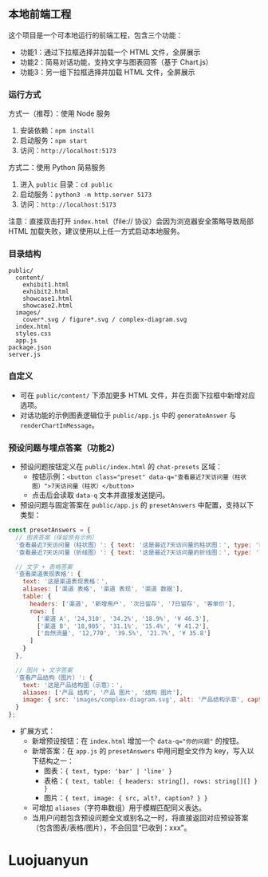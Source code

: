 ## 本地前端工程

这个项目是一个可本地运行的前端工程，包含三个功能：
- 功能1：通过下拉框选择并加载一个 HTML 文件，全屏展示
- 功能2：简易对话功能，支持文字与图表回答（基于 Chart.js）
- 功能3：另一组下拉框选择并加载 HTML 文件，全屏展示

### 运行方式

方式一（推荐）：使用 Node 服务
1. 安装依赖：`npm install`
2. 启动服务：`npm start`
3. 访问：`http://localhost:5173`

方式二：使用 Python 简易服务
1. 进入 `public` 目录：`cd public`
2. 启动服务：`python3 -m http.server 5173`
3. 访问：`http://localhost:5173`

注意：直接双击打开 `index.html`（file:// 协议）会因为浏览器安全策略导致局部 HTML 加载失败，建议使用以上任一方式启动本地服务。

### 目录结构

```
public/
  content/
    exhibit1.html
    exhibit2.html
    showcase1.html
    showcase2.html
  images/
    cover*.svg / figure*.svg / complex-diagram.svg
  index.html
  styles.css
  app.js
package.json
server.js
```

### 自定义
- 可在 `public/content/` 下添加更多 HTML 文件，并在页面下拉框中新增对应选项。
- 对话功能的示例图表逻辑位于 `public/app.js` 中的 `generateAnswer` 与 `renderChartInMessage`。

### 预设问题与埋点答案（功能2）
- 预设问题按钮定义在 `public/index.html` 的 `chat-presets` 区域：
  - 按钮示例：`<button class="preset" data-q="查看最近7天访问量（柱状图）">7天访问量（柱状）</button>`
  - 点击后会读取 `data-q` 文本并直接发送提问。
- 预设问题与固定答案在 `public/app.js` 的 `presetAnswers` 中配置，支持以下类型：
```js
const presetAnswers = {
  // 图表答案（保留原有示例）
  '查看最近7天访问量（柱状图）': { text: '这是最近7天访问量的柱状图：', type: 'bar', aliases: ['7天 访问量 柱状', '七天 柱状 图'] },
  '查看最近7天访问量（折线图）': { text: '这是最近7天访问量的折线图：', type: 'line', aliases: ['7天 访问量 折线', '七天 折线 图'] },

  // 文字 + 表格答案
  '查看渠道表现表格': {
    text: '这是渠道表现表格：',
    aliases: ['渠道 表格', '渠道 表现', '渠道 数据'],
    table: {
      headers: ['渠道', '新增用户', '次日留存', '7日留存', '客单价'],
      rows: [
        ['渠道 A', '24,310', '34.2%', '18.9%', '¥ 46.3'],
        ['渠道 B', '18,905', '31.1%', '15.4%', '¥ 41.2'],
        ['自然流量', '12,770', '39.5%', '21.7%', '¥ 35.8']
      ]
    }
  },

  // 图片 + 文字答案
  '查看产品结构（图片）': {
    text: '这是产品结构图（示意）：',
    aliases: ['产品 结构', '产品 图片', '结构 图片'],
    image: { src: 'images/complex-diagram.svg', alt: '产品结构示意', caption: '系统架构与数据流总览' }
  }
};
```
- 扩展方式：
  - 新增预设按钮：在 `index.html` 增加一个 `data-q="你的问题"` 的按钮。
  - 新增答案：在 `app.js` 的 `presetAnswers` 中用问题全文作为 key，写入以下结构之一：
    - 图表：`{ text, type: 'bar' | 'line' }`
    - 表格：`{ text, table: { headers: string[], rows: string[][] } }`
    - 图片：`{ text, image: { src, alt?, caption? } }`
  - 可增加 `aliases`（字符串数组）用于模糊匹配同义表达。
  - 当用户问题包含预设问题全文或别名之一时，将直接返回对应预设答案（包含图表/表格/图片），不会回显“已收到：xxx”。

# Luojuanyun